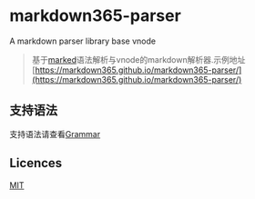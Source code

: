 # markdown365-parser
A markdown parser library base vnode

> 基于[marked](https://github.com/chjj/marked)语法解析与vnode的markdown解析器.示例地址[https://markdown365.github.io/markdown365-parser/](https://markdown365.github.io/markdown365-parser/)

## 支持语法

支持语法请查看[Grammar](./Grammar.md)

## Licences

[MIT](./LICENSE)

